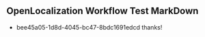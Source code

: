 ## OpenLocalization Workflow Test MarkDown
* bee45a05-1d8d-4045-bc47-8bdc1691edcd thanks!

<!--HONumber=Aug16_HO4-->


